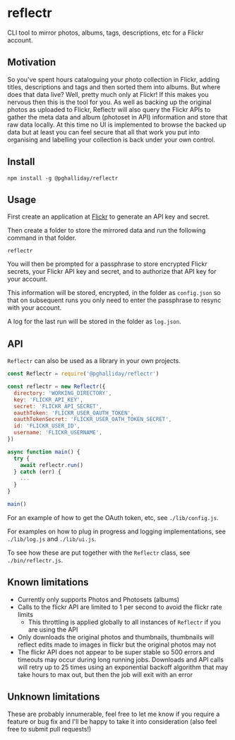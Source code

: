 # reflectr

CLI tool to mirror photos, albums, tags, descriptions, etc for a Flickr account.

## Motivation

So you've spent hours cataloguing your photo collection in Flickr, adding titles, descriptions and tags and then sorted them into albums. But where does that data live? Well, pretty much only at Flickr! If this makes you nervous then this is the tool for you. As well as backing up the original photos as uploaded to Flickr, Reflectr will also query the Flickr APIs to gather the meta data and album (photoset in API) information and store that raw data locally. At this time no UI is implemented to browse the backed up data but at least you can feel secure that all that work you put into organising and labelling your collection is back under your own control.

## Install

```
npm install -g @pghalliday/reflectr
```

## Usage

First create an application at [Flickr](https://www.flickr.com/services/apps/) to generate an API key and secret.

Then create a folder to store the mirrored data and run the following command in that folder.

```
reflectr
```

You will then be prompted for a passphrase to store encrypted Flickr secrets, your Flickr API key and secret, and to authorize that API key for your account.

This information will be stored, encrypted, in the folder as `config.json` so that on subsequent runs you only need to enter the passphrase to resync with your account.

A log for the last run will be stored in the folder as `log.json`.

## API

`Reflectr` can also be used as a library in your own projects.

```javascript
const Reflectr = require('@pghalliday/reflectr')

const reflectr = new Reflectr({
  directory: 'WORKING_DIRECTORY',
  key: 'FLICKR_API_KEY',
  secret: 'FLICKR_API_SECRET',
  oauthToken: 'FLICKR_USER_OAUTH_TOKEN',
  oauthTokenSecret: 'FLICKR_USER_OATH_TOKEN_SECRET',
  id: 'FLICKR_USER_ID',
  username: 'FLICKR_USERNAME',
})

async function main() {
  try {
    await reflectr.run()
  } catch (err) {
    ...
  }
}

main()
```

For an example of how to get the OAuth token, etc, see `./lib/config.js`.

For examples on how to plug in progress and logging implementations, see `./lib/log.js` and `./lib/ui.js`.

To see how these are put together with the `Reflectr` class, see `./bin/reflectr.js`.

## Known limitations

- Currently only supports Photos and Photosets (albums)
- Calls to the flickr API are limited to 1 per second to avoid the flickr rate limits
  - This throttling is applied globally to all instances of `Reflectr` if you are using the API
- Only downloads the original photos and thumbnails, thumbnails will reflect edits made to images in flickr but the original photos may not
- The flickr API does not appear to be super stable so 500 errors and timeouts may occur during long running jobs. Downloads and API calls will retry up to 25 times using an exponential backoff algorithm that may take hours to max out, but then the job will exit with an error

## Unknown limitations

These are probably innumerable, feel free to let me know if you require a feature or bug fix and I'll be happy to take it into consideration (also feel free to submit pull requests!)
